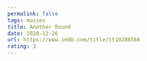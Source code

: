 ```yaml
---
permalink: false
tags: movies
title: Another Round
date: 2020-12-26
url: https://www.imdb.com/title/tt10288566
rating: 3
---
```

